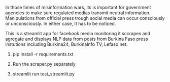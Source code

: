 In those times of misinformation wars, its is important for government agencies to make sure regulated medias transmit neutral information.
Manipulations from official press trough social media can occur consciously or unconsciously. In either case, It has to be noticed.

This is a streamlit app for facebook media monitoring 
it sccrapes and agregate and displays NLP data from posts from Burkina Faso press instutions including Burkina24, BurkinaInfo TV, Lefaso.net. 


1. pip install -r requirements.txt
   
2. Run the scraper.py separately

3. streamlit run test_streamlit.py
